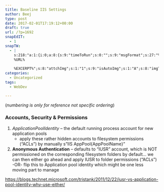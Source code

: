 ```yaml
---
title: Baseline IIS Settings
author: Beej
type: post
date: 2017-02-01T17:19:12+00:00
draft: true
url: /?p=1692
snapEdIT:
  - 1
snapTW:
  - |
    s:218:"a:1:{i:0;a:8:{s:9:"timeToRun";s:0:"";s:9:"msgFormat";s:27:"%TITLE%
    %URL%
    
    %EXCERPT%";s:8:"attchImg";s:1:"1";s:9:"isAutoImg";s:1:"A";s:8:"imgToUse";s:0:"";s:9:"isAutoURL";s:1:"A";s:8:"urlToUse";s:0:"";s:2:"do";i:0;}}";
categories:
  - Uncategorized
tags:
  - WebDev

---
```

(_numbering is only for reference not specific ordering_)

### Accounts, Security & Permissions

  1. _ApplicationPoolIdentity_ &#8211; the default running process account for new application pools 
      * apply these rather hidden accounts to filesystem permissions (&#8220;ACLs&#8221;) by manually s&#8221;IIS AppPool&#123;AppPoolName}&#8221;
  2. **Anonymous Authentication** &#8211; defaults to &#8220;IUSR&#8221; account, which is NOT permissioned on the corresponding filesystem folders by default&#8230; we can then either go ahead and apply IUSR to folder permissions (&#8220;ACLs&#8221;) -OR- flip this to Application pool identity which might be one less moving part to manage 

https://blogs.technet.microsoft.com/tristank/2011/12/22/iusr-vs-application-pool-identity-why-use-either/